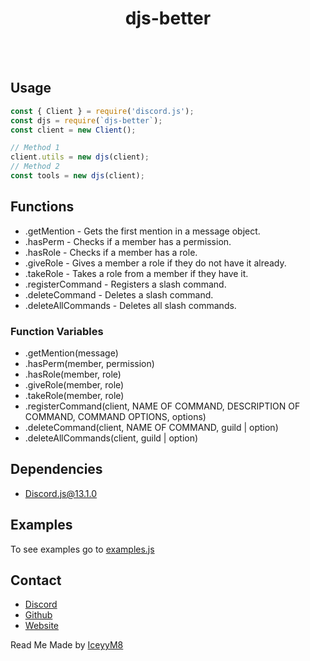 <h1 align="center">djs-better</h1>
<br></br>

## Usage
```js
const { Client } = require('discord.js');
const djs = require(`djs-better`);
const client = new Client();

// Method 1
client.utils = new djs(client);
// Method 2
const tools = new djs(client);
```

## Functions
* <utils>.getMention - Gets the first mention in a message object.
* <utils>.hasPerm - Checks if a member has a permission.
* <utils>.hasRole - Checks if a member has a role.
* <utils>.giveRole - Gives a member a role if they do not have it already.
* <utils>.takeRole - Takes a role from a member if they have it.
* <utils>.registerCommand - Registers a slash command.
* <utils>.deleteCommand - Deletes a slash command.
* <utils>.deleteAllCommands - Deletes all slash commands.
### Function Variables
* <utils>.getMention(message)
* <utils>.hasPerm(member, permission)
* <utils>.hasRole(member, role)
* <utils>.giveRole(member, role)
* <utils>.takeRole(member, role)
* <utils>.registerCommand(client, NAME OF COMMAND, DESCRIPTION OF COMMAND, COMMAND OPTIONS, options)
* <utils>.deleteCommand(client, NAME OF COMMAND, guild | option)
* <utils>.deleteAllCommands(client, guild | option)

## Dependencies 
* [Discord.js@13.1.0](https://npmjs.com/package/discord.js)

## Examples
To see examples go to [examples.js](https://github.com/braxtongpoll/better-djs/blob/main/src/examples.js)

## Contact 
* [Discord](https://plutothe.dev/discord)
* [Github](https://github.com/braxtongpoll)
* [Website](https://plutothe.dev/)

Read Me Made by [IceyyM8](https://iceyym8.dev)
